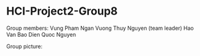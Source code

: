 # HCI-Project2-Group8

Group members:
Vung Pham
Ngan Vuong Thuy Nguyen (team leader)
Hao Van
Bao Dien Quoc Nguyen

Group picture:
